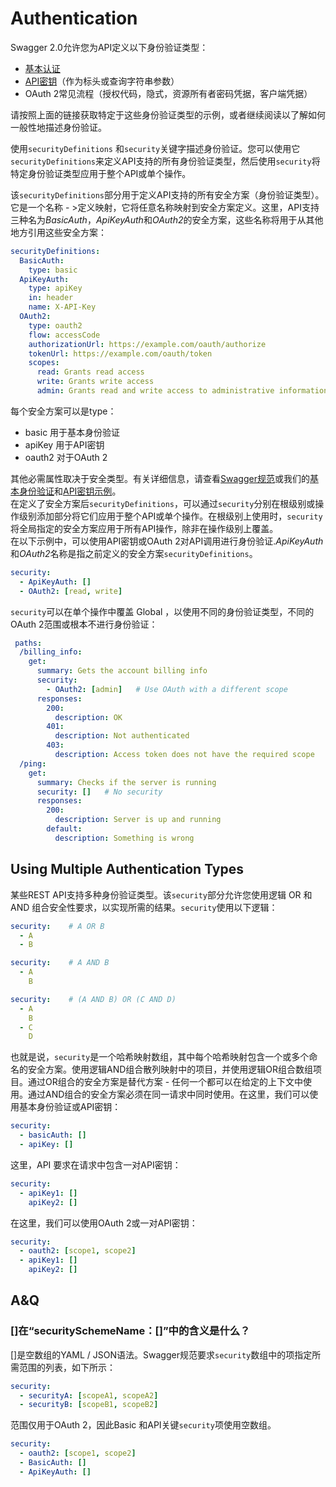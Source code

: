 # Authentication

Swagger 2.0允许您为API定义以下身份验证类型：

* [基本认证](Basic_Authentication.md)
* [API密钥](API_Keys.md)（作为标头或查询字符串参数）
* OAuth 2常见流程（授权代码，隐式，资源所有者密码凭据，客户端凭据）

请按照上面的链接获取特定于这些身份验证类型的示例，或者继续阅读以了解如何一般性地描述身份验证。  

使用`securityDefinitions` 和`security`关键字描述身份验证。您可以使用它`securityDefinitions`来定义API支持的所有身份验证类型，然后使用`security`将特定身份验证类型应用于整个API或单个操作。  

该`securityDefinitions`部分用于定义API支持的所有安全方案（身份验证类型）。它是一个名称 - >定义映射，它将任意名称映射到安全方案定义。这里，API支持三种名为*BasicAuth*，*ApiKeyAuth*和*OAuth2*的安全方案，这些名称将用于从其他地方引用这些安全方案：

```YAML
securityDefinitions:
  BasicAuth:
    type: basic
  ApiKeyAuth:
    type: apiKey
    in: header
    name: X-API-Key
  OAuth2:
    type: oauth2
    flow: accessCode
    authorizationUrl: https://example.com/oauth/authorize
    tokenUrl: https://example.com/oauth/token
    scopes:
      read: Grants read access
      write: Grants write access
      admin: Grants read and write access to administrative information
```

每个安全方案可以是type：

* basic 用于基本身份验证
* apiKey 用于API密钥
* oauth2 对于OAuth 2

其他必需属性取决于安全类型。有关详细信息，请查看[Swagger规范](https://github.com/OAI/OpenAPI-Specification/blob/master/versions/2.0.md#securitySchemeObject)或我们的[基本身份验证](Basic_Authentication.md)和[API密钥示例](API_Keys.md)。  
在定义了安全方案后`securityDefinitions`，可以通过`security`分别在根级别或操作级别添加部分将它们应用于整个API或单个操作。在根级别上使用时，`security`将全局指定的安全方案应用于所有API操作，除非在操作级别上覆盖。  
在以下示例中，可以使用API​​密钥或OAuth 2对API调用进行身份验证.*ApiKeyAuth*和*OAuth2*名称是指之前定义的安全方案`securityDefinitions`。

```YAML
security:
  - ApiKeyAuth: []
  - OAuth2: [read, write]
```

`security`可以在单个操作中覆盖 Global ，以使用不同的身份验证类型，不同的OAuth 2范围或根本不进行身份验证：

```YAML
 paths:
  /billing_info:
    get:
      summary: Gets the account billing info
      security:
        - OAuth2: [admin]   # Use OAuth with a different scope
      responses:
        200:
          description: OK
        401:
          description: Not authenticated
        403:
          description: Access token does not have the required scope
  /ping:
    get:
      summary: Checks if the server is running
      security: []   # No security
      responses:
        200:
          description: Server is up and running
        default:
          description: Something is wrong
```

## Using Multiple Authentication Types

某些REST API支持多种身份验证类型。该`security`部分允许您使用逻辑 OR 和 AND 组合安全性要求，以实现所需的结果。`security`使用以下逻辑：

```YAML
security:    # A OR B
  - A
  - B
```

```YAML
security:    # A AND B
  - A
    B
```

```YAML
security:    # (A AND B) OR (C AND D)
  - A
    B
  - C
    D
```

也就是说，`security`是一个哈希映射数组，其中每个哈希映射包含一个或多个命名的安全方案。使用逻辑AND组合散列映射中的项目，并使用逻辑OR组合数组项目。通过OR组合的安全方案是替代方案 - 任何一个都可以在给定的上下文中使用。通过AND组合的安全方案必须在同一请求中同时使用。在这里，我们可以使用基本身份验证或API密钥：

```YAML
security:
  - basicAuth: []
  - apiKey: []
```

这里，API 要求在请求中包含一对API密钥：

```YAML
security:
  - apiKey1: []
    apiKey2: []
```

在这里，我们可以使用OAuth 2或一对API密钥：

```YAML
security:
  - oauth2: [scope1, scope2]
  - apiKey1: []
    apiKey2: []
```

## A&Q

### []在“securitySchemeName：[]”中的含义是什么？

[]是空数组的YAML / JSON语法。Swagger规范要求`security`数组中的项指定所需范围的列表，如下所示：

```YAML
security:
  - securityA: [scopeA1, scopeA2]
  - securityB: [scopeB1, scopeB2]
```

范围仅用于OAuth 2，因此Basic 和API关键`security`项使用空数组。

```YAML
security:
  - oauth2: [scope1, scope2]
  - BasicAuth: []
  - ApiKeyAuth: []
```